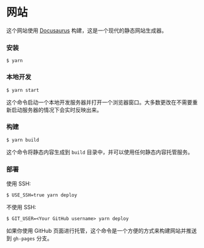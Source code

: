 # 网站

这个网站使用 [Docusaurus](https://docusaurus.io/) 构建，这是一个现代的静态网站生成器。

### 安装

```
$ yarn
```

### 本地开发

```
$ yarn start
```

这个命令启动一个本地开发服务器并打开一个浏览器窗口。大多数更改在不需要重新启动服务器的情况下会实时反映出来。

### 构建

```
$ yarn build
```

这个命令将静态内容生成到 `build` 目录中，并可以使用任何静态内容托管服务。

### 部署

使用 SSH:

```
$ USE_SSH=true yarn deploy
```

不使用 SSH:

```
$ GIT_USER=<Your GitHub username> yarn deploy
```

如果你使用 GitHub 页面进行托管，这个命令是一个方便的方式来构建网站并推送到 `gh-pages` 分支。